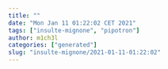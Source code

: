 ```yaml
---
title: ""
date: "Mon Jan 11 01:22:02 CET 2021"
tags: ["insulte-mignone", "pipotron"]
author: m1ch3l
categories: ["generated"]
slug: "insulte-mignone/2021-01-11-01:22:02"
---
```



